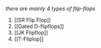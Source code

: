 *there are mainly 4 types of flip-flops*
1. [[SR Flip Flop]]
2. [[Gated D-flipflops]]
3. [[JK Flipflop]]
4. [[T-Fliplop]]